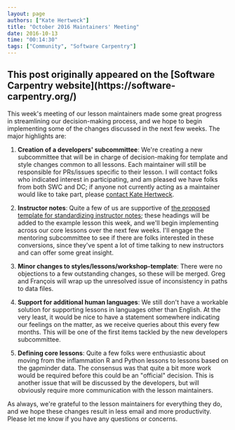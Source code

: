 ```yaml
---
layout: page
authors: ["Kate Hertweck"]
title: "October 2016 Maintainers' Meeting"
date: 2016-10-13
time: "00:14:30"
tags: ["Community", "Software Carpentry"]
---
```


<h2>This post originally appeared on the [Software Carpentry website](https://software-carpentry.org/)</h2>

This week's meeting of our lesson maintainers made some great progress in streamlining our decision-making process,
and we hope to begin implementing some of the changes discussed in the next few weeks.
The major highlights are:

1. **Creation of a developers' subcommittee**: We're creating a new
   subcommittee that will be in charge of decision-making for template
   and style changes common to all lessons. Each maintainer will still
   be responsible for PRs/issues specific to their lesson. I will
   contact folks who indicated interest in participating, and am
   pleased we have folks from both SWC and DC; if anyone not currently
   acting as a maintainer would like to take part, please
   [contact Kate Hertweck](mailto:k8hertweck@gmail.com).

2. **Instructor notes**: Quite a few of us are supportive of [the
   proposed template for standardizing instructor notes][notes]; these
   headings will be added to the example lesson this week, and we'll
   begin implementing across our core lessons over the next few
   weeks. I'll engage the mentoring subcommittee to see if there are
   folks interested in these conversions, since they've spent a lot of
   time talking to new instructors and can offer some great
   insight.

3. **Minor changes to styles/lessons/workshop-template**: There were
   no objections to a few outstanding changes, so these will be
   merged. Greg and François will wrap up the unresolved issue of
   inconsistency in paths to data files.

4. **Support for additional human languages**: We still don't have a
   workable solution for supporting lessons in languages other than
   English. At the very least, it would be nice to have a statement
   somewhere indicating our feelings on the matter, as we receive
   queries about this every few months. This will be one of the first
   items tackled by the new developers subcommittee.

5. **Defining core lessons**: Quite a few folks were enthusiastic
   about moving from the inflammation R and Python lessons to lessons
   based on the gapminder data. The consensus was that quite a bit
   more work would be required before this could be an "official"
   decision. This is another issue that will be discussed by the
   developers, but will obviously require more communication with
   the lesson maintainers.

As always, we're grateful to the lesson maintainers for everything
they do, and we hope these changes result in less email and more
productivity.  Please let me know if you have any questions or
concerns.

[notes]: https://github.com/swcarpentry/lesson-example/pull/43 
